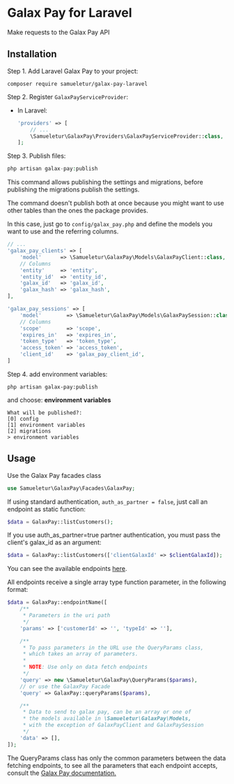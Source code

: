 # Galax Pay for Laravel

Make requests to the Galax Pay API

## Installation

Step 1. Add Laravel Galax Pay to your project:

```
composer require samueletur/galax-pay-laravel
```

Step 2. Register `GalaxPayServiceProvider`:

-   In Laravel:

    ```php
    'providers' => [
        // ...
        \Samueletur\GalaxPay\Providers\GalaxPayServiceProvider::class,
    ];
    ```

Step 3. Publish files:

```php
php artisan galax-pay:publish
```

This command allows publishing the settings and migrations, before publishing the migrations publish the settings.

The command doesn't publish both at once because you might want to use other tables than the ones the package provides.

In this case, just go to `config/galax_pay.php` and define the models you want to use and the referring columns.

```php
// ...
'galax_pay_clients' => [
    'model'      => \Samueletur\GalaxPay\Models\GalaxPayClient::class,
    // Columns
    'entity'     => 'entity',
    'entity_id'  => 'entity_id',
    'galax_id'   => 'galax_id',
    'galax_hash' => 'galax_hash',
],

'galax_pay_sessions' => [
    'model'        => \Samueletur\GalaxPay\Models\GalaxPaySession::class,
    // Columns
    'scope'        => 'scope',
    'expires_in'   => 'expires_in',
    'token_type'   => 'token_type',
    'access_token' => 'access_token',
    'client_id'    => 'galax_pay_client_id',
]
```

Step 4. add environment variables:

```
php artisan galax-pay:publish
```
and choose: **environment variables**

```
What will be published?:
[0] config
[1] environment variables
[2] migrations
> environment variables
```

## Usage

Use the Galax Pay facades class

```php
use Samueletur\GalaxPay\Facades\GalaxPay;
```

If using standard authentication, `auth_as_partner = false`, just call an endpoint as static function:

```php
$data = GalaxPay::listCustomers();
```

If you use auth_as_partner=true partner authentication, you must pass the client's galax_id as an argument:

```php
$data = GalaxPay::listCustomers(['clientGalaxId' => $clientGalaxId]);
```

You can see the available endpoints [here](https://github.com/samueletur/galax-pay-laravel/blob/master/config/endpoints.php).

All endpoints receive a single array type function parameter, in the following format:

```php
$data = GalaxPay::endpointName([
    /**
     * Parameters in the uri path
     */
    'params' => ['customerId' => '', 'typeId' => ''],

    /**
     * To pass parameters in the URL use the QueryParams class,
     * which takes an array of parameters.
     *
     * NOTE: Use only on data fetch endpoints
     */
    'query' => new \Samueletur\GalaxPay\QueryParams($params),
    // or use the GalaxPay Facade
    'query' => GalaxPay::queryParams($params),

    /**
     * Data to send to galax pay, can be an array or one of
     * the models available in \Samueletur\GalaxPay\Models,
     * with the exception of GalaxPayClient and GalaxPaySession
     */
    'data' => [],
]);
```

The QueryParams class has only the common parameters between the data fetching endpoints, to see all the parameters that each endpoint accepts, consult the [Galax Pay documentation.](https://docs.galaxpay.com.br)
